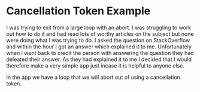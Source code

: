 # Cancellation Token Example
I was trying to exit from a large loop with an abort. I was struggling to work out how to do it and had read lots of worthy articles on the subject but none were doing what I was trying to do. I asked the question on StackOverflow and within the hour I got an answer which explained it to me. Unfortunately when I went back to credit the person with answering the question they had deleated their answer. As they had explained it to me I decided that I would therefore make a very simple app just incase it is helpful to anyone else.   

In the app we have a loop that we will abort out of using a cancellation token.
